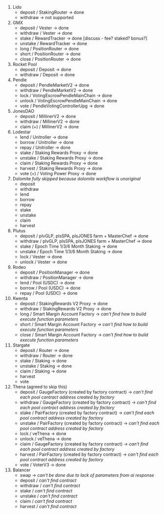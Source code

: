 1. Lido
   - deposit / StakingRouter -> done
   - withdraw -> not supported
2. GMX
   - deposit / Vester -> done
   - withdraw / Vester -> done
   - stake / RewardTracker -> done [discuss - fee? staked? bonus?]
   - unstake / RewardTracker -> done
   - long / PositionRouter -> done
   - short / PositionRouter -> done
   - close / PositionRouter -> done
3. Rocket Pool
   - deposit / Deposit -> done
   - withdraw / Deposit -> done
4. Pendle
   - deposit / PendleMarketV2 -> done
   - withdraw / PendleMarketV2 -> done
   - lock / VotingEscrowPendleMainChain -> done
   - unlock / VotingEscrowPendleMainChain -> done
   - vote / PendleVotingControllerUpg -> done
5. JonesDAO
   - deposit / MillinerV2 -> done
   - withdraw / MillinerV2 -> done
   - claim (+) / MillinerV2 -> done
6. Lodestar
   - lend / Unitroller -> done
   - borrow / Unitroller -> done
   - repay / Unitroller -> done
   - stake / Staking Rewards Proxy -> done
   - unstake / Staking Rewards Proxy -> done
   - claim / Staking Rewards Proxy -> done
   - harvest / Staking Rewards Proxy -> done
   - vote (+) / Voting Power Proxy -> done
7. Dolomite _fully skipped because dolomite workflow is unoriginal_
   - deposit
   - withdraw
   - lend
   - borrow
   - repay
   - stake
   - unstake
   - claim
   - harvest
8. Plutus
   - deposit / plvGLP, plsSPA, plsJONES farm + MasterChef -> done
   - withdraw / plvGLP, plsSPA, plsJONES farm + MasterChef -> done
   - stake / Epoch Time 1/3/6 Month Staking -> done
   - unstake / Epoch Time 1/3/6 Month Staking -> done
   - lock / Vester -> done
   - unlock / Vester -> done
9. Rodeo
   - deposit / PositionManager -> done
   - withdraw / PositionManager -> done
   - lend / Pool (USDC) -> done
   - borrow / Pool (USDC) -> done
   - repay / Pool (USDC) -> done
10. Kwenta
    - deposit / StakingRewards V2 Proxy -> done
    - withdraw / StakingRewards V2 Proxy -> done
    - long / Smart Margin Account Factory -> _can't find how to build execute function parameters_
    - short / Smart Margin Account Factory -> _can't find how to build execute function parameters_
    - close / Smart Margin Account Factory -> _can't find how to build execute function parameters_
11. Stargate
    - deposit / Router -> done
    - withdraw / Router -> done
    - stake / Staking -> done
    - unstake / Staking -> done
    - claim / Staking -> done
    - harvest
    - vote
12. Thena (agreed to skip this)
    - deposit / GaugeFactory (created by factory contract) -> _can't find each pool contract address created by factory_
    - withdraw / GaugeFactory (created by factory contract) -> _can't find each pool contract address created by factory_
    - stake / PairFactory (created by factory contract) -> _can't find each pool contract address created by factory_
    - unstake / PairFactory (created by factory contract) -> _can't find each pool contract address created by factory_
    - lock / veThena -> done
    - unlock / veThena -> done
    - claim / GaugeFactory (created by factory contract) -> _can't find each pool contract address created by factory_
    - harvest / PairFactory (created by factory contract) -> _can't find each pool contract address created by factory_
    - vote / VoterV3 -> done
13. Balancer
    - swap -> _can't be done due to lack of parameters from ai response_
    - deposit / _can't find contract_
    - withdraw / _can't find contract_
    - stake / _can't find contract_
    - unstake / _can't find contract_
    - claim / _can't find contract_
    - harvest / _can't find contract_
